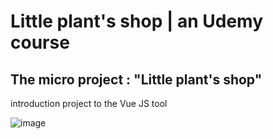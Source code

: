 # Little plant's shop | an Udemy course

## The micro project : "Little plant's shop"
introduction project to the Vue JS tool 

![image](https://user-images.githubusercontent.com/87066549/175043456-cae379cd-4c9d-43f6-8612-bdaad6b5a8de.png)
